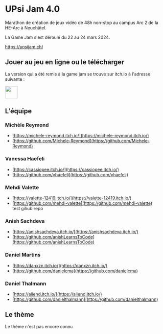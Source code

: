 # UPsi Jam 4.0

Marathon de création de jeux vidéo de 48h non-stop au campus Arc 2 de la HE-Arc à Neuchâtel.

La Game Jam s'est déroulé du 22 au 24 mars 2024.

<a href="https://upsijam.ch/">https://upsijam.ch/</a>

## Jouer au jeu en ligne ou le télécharger

La version qui a été remis à la game jam se trouve sur itch.io à l'adresse suivante :

[<img height="40px" src="https://static.itch.io/images/badge.svg">](https://aliend.itch.io/upsi-jam-4)


## L'équipe

### Michèle Reymond

- [https://michele-reymond.itch.io/](https://michele-reymond.itch.io/)
- [https://github.com/Michele-Reymond](https://github.com/Michele-Reymond)

### Vanessa Haefeli

- [https://cassiopee.itch.io/](https://cassiopee.itch.io/)
- [https://github.com/vhaefeli](https://github.com/vhaefeli)

### Mehdi Valette

- [https://valette-12419.itch.io/](https://valette-12419.itch.io/)
- [https://github.com/mehdi-valette](https://github.com/mehdi-valette)
test gihub repo

### Anish Sachdeva
- [https://anishsachdeva.itch.io/](https://anishsachdeva.itch.io/)
- [https://github.com/anishLearnsToCode](https://github.com/anishLearnsToCode)

### Daniel Martins

- [https://danxzn.itch.io/](https://danxzn.itch.io/)
- [https://github.com/danielcma](https://github.com/danielcma)

### Daniel Thalmann

- [https://aliend.itch.io/](https://aliend.itch.io/)
- [https://github.com/danielthalmann](https://github.com/danielthalmann)

## Le thème

Le thème n'est pas encore connu
